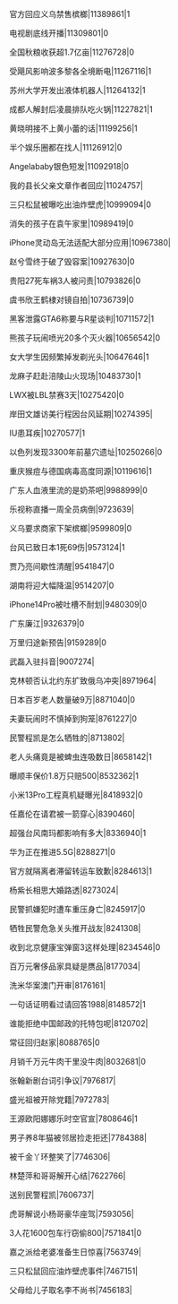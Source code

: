 官方回应义乌禁售槟榔|11389861|1

电视剧底线开播|11309801|0

全国秋粮收获超1.7亿亩|11276728|0

受飓风影响波多黎各全境断电|11267116|1

苏州大学开发出液体机器人|11264132|1

成都人解封后凌晨排队吃火锅|11227821|1

黄晓明接不上黄小蕾的话|11199256|1

半个娱乐圈都在找人|11126912|0

Angelababy银色短发|11092918|0

我的县长父亲文章作者回应|11024757|

三只松鼠被曝吃出油炸壁虎|10999094|0

消失的孩子在袁午家里|10989419|0

iPhone灵动岛无法适配大部分应用|10967380|

赵兮雪终于破了毁容案|10927630|0

贵阳27死车祸3人被问责|10793826|0

虞书欣王鹤棣对镜自拍|10736739|0

黑客泄露GTA6称要与R星谈判|10711572|1

熊孩子玩闹喷光20多个灭火器|10656542|0

女大学生因频繁掉发剃光头|10647646|1

龙麻子赶赴涪陵山火现场|10483730|1

LWX被LBL禁赛3天|10275420|0

岸田文雄访美行程因台风延期|10274395|

IU患耳疾|10270577|1

以色列发现3300年前墓穴遗址|10250266|0

重庆猴痘与德国病毒高度同源|10119616|1

广东人血液里流的是奶茶吧|9988999|0

乐视称直播一周全员病倒|9723639|

义乌要求商家下架槟榔|9599809|0

台风已致日本1死69伤|9573124|1

贾乃亮间歇性清醒|9541847|0

湖南将迎大幅降温|9514207|0

iPhone14Pro被吐槽不耐划|9480309|0

广东廉江|9326379|0

万里归途新预告|9159289|0

武磊入驻抖音|9007274|

克林顿否认北约东扩致俄乌冲突|8971964|

日本百岁老人数量破9万|8871040|0

夫妻玩闹时不慎掉到狗笼|8761227|0

民警程凯是怎么牺牲的|8713802|

老人头痛竟是被蜱虫连吸数日|8658142|1

曝顺丰保价1.8万只赔500|8532362|1

小米13Pro工程真机疑曝光|8418932|0

任嘉伦在请君被一箭穿心|8390460|

超强台风南玛都影响有多大|8336940|1

华为正在推进5.5G|8288271|0

官方就隔离者滞留转运车致歉|8284613|1

杨紫长相思大婚路透|8273024|

民警抓嫌犯时遭车重压身亡|8245917|0

牺牲民警危急关头推开战友|8241308|

收到北京健康宝弹窗3这样处理|8234546|0

百万元奢侈品家具疑是赝品|8177034|

洗米华案澳门开审|8176161|

一句话证明看过请回答1988|8148572|1

谁能拒绝中国邮政的托特包呢|8120702|

常征回归赵家|8088765|0

月销千万元牛肉干里没牛肉|8032681|0

张翰新剧台词引争议|7976817|

盛光祖被开除党籍|7972783|

王源欧阳娜娜乐时空官宣|7808646|1

男子养8年猫被邻居捡走拒还|7784388|

被千金丫环整笑了|7746306|

林楚萍和哥哥解开心结|7622766|

送别民警程凯|7606737|

虎哥解说小杨哥豪华座驾|7593056|

3人花1600包车行窃偷800|7571841|0

嘉之派给老婆准备生日惊喜|7563749|

三只松鼠回应油炸壁虎事件|7467151|

父母给儿子取名李不尚书|7456183|

